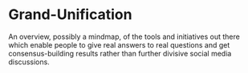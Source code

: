 # Grand-Unification

An overview, possibly a mindmap, of the tools and initiatives out there which enable people to give real answers to real questions and get consensus-building results rather than further divisive social media discussions. 
